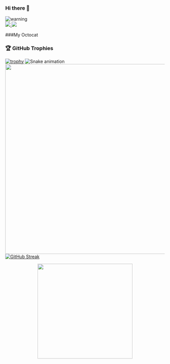 ### Hi there 👋

<div><img src= "https://sites.usp.br/lme/wp-content/uploads/sites/275/2017/08/UnderConstruct.jpg" alt="warning"/>

<div>
  <a href = "mailto:audreycosta@nano.ufrj.br" target="_blank"><img src="https://img.shields.io/badge/-Gmail-%23333?style=for-the-badge&logo=gmail&logoColor=red&color=white" target="_blank">
  </a>
  <a href="https://www.linkedin.com/in/audrey-wallace-da-costa-barros-160674184/" target="_blank"><img src="https://img.shields.io/badge/-LinkedIn-%230077B5?style=for-the-badge&logo=linkedin&logoColor=white" target="_blank">
  </a>

###My Octocat

### 🏆 GitHub Trophies

[![trophy](https://github-profile-trophy.vercel.app/?username=Audrey-Costa&theme=nord&column=7)](https://github.com/ryo-ma/github-profile-trophy)
![Snake animation](https://github.com/Audrey-Costa/Audrey-Costa/blob/output/github-contribution-grid-snake.svg)
<a href="https://app.dooboo.io/Audrey-Costa"><img src="https://server.dooboo.io/github-stats/Audrey-Costa" width="600" /></a>
  [![GitHub Streak](https://streak-stats.demolab.com?user=Audrey-Costa&theme=git-dark&border_radius=10&locale=pt-br&background=080101)](https://git.io/streak-stats)
</div>
  
<div align="center">
    <img height="300px" src="https://metrics.lecoq.io/Audrey-Costa?template=classic&config.timezone=Asia%2FShanghai"/>
</div>
<!--
**Audrey-Costa/Audrey-Costa** is a ✨ _special_ ✨ repository because its `README.md` (this file) appears on your GitHub profile.

Here are some ideas to get you started:

- 🔭 I’m currently working on ...
- 🌱 I’m currently learning ...
- 👯 I’m looking to collaborate on ...
- 🤔 I’m looking for help with ...
- 💬 Ask me about ...
- 📫 How to reach me: ...
- 😄 Pronouns: ...
- ⚡ Fun fact: ...
-->
